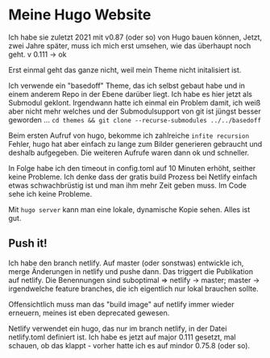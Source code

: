 # Meine Hugo Website

Ich habe sie zuletzt 2021 mit v0.87 (oder so) von Hugo bauen können,
Jetzt, zwei Jahre später, muss ich mich erst umsehen, wie das überhaupt noch geht.
v 0.111 -> ok

Erst einmal geht das ganze nicht, weil mein Theme nicht initalisiert ist.

Ich verwende ein "basedoff" Theme, das ich selbst gebaut habe und in einem anderem Repo in der Ebene darüber liegt.
Ich habe es hier jetzt als Submodul geklont. Irgendwann hatte ich einmal ein Problem damit, ich weiß aber nicht mehr
welches und der Submodulsupport von git ist jüngst besser geworden ...
`cd themes && git clone --recurse-submodules ../../basedoff`

Beim ersten Aufruf von hugo, bekomme ich zahlreiche `infite recursion` Fehler, hugo hat aber einfach zu lange zum Bilder
generieren gebraucht und deshalb aufgegeben. Die weiteren Aufrufe waren dann ok und schneller.

In Folge habe ich den timeout in config.toml auf 10 Minuten erhöht, seither keine Probleme. Ich denke dass der gratis build
Prozess bei Netlify einfach etwas schwachbrüstig ist und man ihm mehr Zeit geben muss. Im Code sehe ich keine Probleme.

Mit `hugo server` kann man eine lokale, dynamische Kopie sehen. Alles ist gut.

## Push it!

Ich habe den branch netlify. Auf master (oder sonstwas) entwickle ich, merge Änderungen in netlify und pushe dann.
Das triggert die Publikation auf netlify. Die Benennungen sind suboptimal => netlify -> master; master -> irgendwelche
feature branches, die ich eigentlich nur lokal brauchen sollte.

Offensichtlich muss man das "build image" auf netlify immer wieder erneuern, meines ist eben deprecated gewesen.

Netlify verwendet ein hugo, das nur im branch netlify, in der Datei netlify.toml definiert ist. Ich habe es jetzt auf major
0.111 gesetzt, mal schauen, ob das klappt - vorher hatte ich es auf mindor 0.75.8 (oder so).
